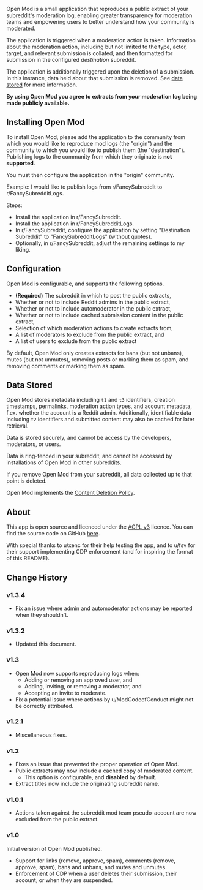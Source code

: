Open Mod is a small application that reproduces a public extract of your subreddit's moderation log, enabling greater transparency for moderation teams and empowering users to better understand how your community is moderated.

The application is triggered when a moderation action is taken. Information about the moderation action, including but not limited to the type, actor, target, and relevant submission is collated, and then formatted for submission in the configured _destination_ subreddit.

The application is additionally triggered upon the deletion of a submission. In this instance, data held about that submission is removed. See [data stored](#data-stored) for more information.

**By using Open Mod you agree to extracts from your moderation log being made publicly available.**

## Installing Open Mod

To install Open Mod, please add the application to the community from which you would like to reproduce mod logs (the "origin") and the community to which you would like to publish them (the "destination"). Publishing logs to the community from which they originate is **not supported**.

You must then configure the application in the "origin" community.

Example: I would like to publish logs from r/FancySubreddit to r/FancySubredditLogs.

Steps:

- Install the application in r/FancySubreddit.
- Install the application in r/FancySubredditLogs.
- In r/FancySubreddit, configure the application by setting "Destination Subreddit" to "FancySubredditLogs" (without quotes).
- Optionally, in r/FancySubreddit, adjust the remaining settings to my liking.

## Configuration

Open Mod is configurable, and supports the following options.

- **(Required)** The subreddit in which to post the public extracts,
- Whether or not to include Reddit admins in the public extract,
- Whether or not to include automoderator in the public extract,
- Whether or not to include cached submission content in the public extract,
- Selection of which moderation actions to create extracts from,
- A list of moderators to exclude from the public extract, and
- A list of users to exclude from the public extract

By default, Open Mod only creates extracts for bans (but not unbans), mutes (but not unmutes), removing posts or marking them as spam, and removing comments or marking them as spam.

## Data Stored

Open Mod stores metadata including `t1` and `t3` identifiers, creation timestamps, permalinks, moderation action types, and account metadata, f.ex. whether the account is a Reddit admin. Additionally, identifiable data including `t2` identifiers and submitted content may also be cached for later retrieval.

Data is stored securely, and cannot be access by the developers, moderators, or users.

Data is ring-fenced in your subreddit, and cannot be accessed by installations of Open Mod in other subreddits.

If you remove Open Mod from your subreddit, all data collected up to that point is deleted.

Open Mod implements the [Content Deletion Policy](https://developers.reddit.com/docs/guidelines#content-deletion-policy).

## About

This app is open source and licenced under the [AGPL v3](https://choosealicense.com/licenses/agpl-3.0/) licence. You can find the source code on GitHub [here](https://github.com/AnAbsurdlyAngryGoose/openmod).

With special thanks to u/xenc for their help testing the app, and to u/fsv for their support implementing CDP enforcement (and for inspiring the format of this README).

## Change History

### v1.3.4

- Fix an issue where admin and automoderator actions may be reported when they shouldn't.

### v1.3.2

- Updated this document.

### v1.3

- Open Mod now supports reproducing logs when:
  - Adding or removing an approved user, and
  - Adding, inviting, or removing a moderator, and
  - Accepting an invite to moderate.
- Fix a potential issue where actions by u/ModCodeofConduct might not be correctly attributed.

### v1.2.1

- Miscellaneous fixes.

### v1.2

- Fixes an issue that prevented the proper operation of Open Mod.
- Public extracts may now include a cached copy of moderated content.
  - This option is configurable, and **disabled** by default.
- Extract titles now include the originating subreddit name.

### v1.0.1

- Actions taken against the subreddit mod team pseudo-account are now excluded from the public extract.

### v1.0

Initial version of Open Mod published.

- Support for links (remove, approve, spam), comments (remove, approve, spam), bans and unbans, and mutes and unmutes.
- Enforcement of CDP when a user deletes their submission, their account, or when they are suspended.

